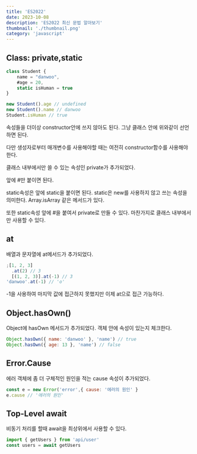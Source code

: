 ```yaml
---
title: 'ES2022'
date: 2023-10-08
description: 'ES2022 최신 문법 알아보기'
thumbnail: './thumbnail.png'
category: 'javascript'
---
```


## Class: private,static

```javascript
class Student {
	name = "danwoo",
	#age = 20,
	static isHuman = true
}

new Student().age // undefined
new Student().name // danwoo
Student.isHuman // true
```

속성들을 더이상 constructor안에 쓰지 않아도 된다. 그냥 클래스 안에 위와같이 선언하면 된다.

다만 생성자로부터 매개변수를 사용해야할 때는 여전히 constructor함수를 사용해야 한다.

클래스 내부에서만 쓸 수 있는 속성인 private가 추가되었다.

앞에 #만 붙이면 된다.

static속성은 앞에 static을 붙이면 된다. static은 new를 사용하지 않고 쓰는 속성을 의미한다. Array.isArray 같은 메서드가 있다.

또한 static속성 앞에 #을 붙여서 private로 만들 수 있다. 마찬가지로 클래스 내부에서만 사용할 수 있다.

## at

배열과 문자열에 at메서드가 추가되었다.

```jsx
;[1, 2, 3]
  .at(2) // 3
  [(1, 2, 3)].at(-1) // 3
'danwoo'.at(-1) // 'o'
```

-1을 사용하여 마지막 값에 접근하지 못했지만 이제 at으로 접근 가능하다.

## Object.hasOwn()

Object에 hasOwn 메서드가 추가되었다. 객체 안에 속성이 있는지 체크한다.

```jsx
Object.hasOwn({ name: 'danwoo' }, 'name') // true
Object.hasOwn({ age: 13 }, 'name') // false
```

## Error.Cause

에러 객체에 좀 더 구체적인 원인을 적는 cause 속성이 추가되었다.

```jsx
const e = new Error('error',{ cause: '에러의 원인' }
e.cause // '에러의 원인'
```

## Top-Level await

비동기 처리를 할때 await을 최상위에서 사용할 수 있다.

```jsx
import { getUsers } from 'api/user'
const users = await getUsers
```
